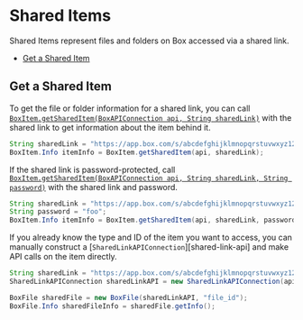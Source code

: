 Shared Items
============

Shared Items represent files and folders on Box accessed via a shared link.

* [Get a Shared Item](#get-a-shared-item)

Get a Shared Item
-----------------

To get the file or folder information for a shared link, you can call
[`BoxItem.getSharedItem(BoxAPIConnection api, String sharedLink)`][get-shared-item]
with the shared link to get information about the item behind it.

```java
String sharedLink = "https://app.box.com/s/abcdefghijklmnopqrstuvwxyz123456";
BoxItem.Info itemInfo = BoxItem.getSharedItem(api, sharedLink);
```

If the shared link is password-protected, call 
[`BoxItem.getSharedItem(BoxAPIConnection api, String sharedLink, String password)`][get-shared-item-password]
with the shared link and password.

```java
String sharedLink = "https://app.box.com/s/abcdefghijklmnopqrstuvwxyz123456";
String password = "foo";
BoxItem.Info itemInfo = BoxItem.getSharedItem(api, sharedLink, password);
```

If you already know the type and ID of the item you want to access, you can 
manually construct a [`SharedLinkAPIConnection`][shared-link-api] and make
API calls on the item directly.

```java
String sharedLink = "https://app.box.com/s/abcdefghijklmnopqrstuvwxyz123456";
SharedLinkAPIConnection sharedLinkAPI = new SharedLinkAPIConnection(api, sharedLink);

BoxFile sharedFile = new BoxFile(sharedLinkAPI, "file_id");
BoxFile.Info sharedFileInfo = sharedFile.getInfo();
```

[get-shared-item]: http://opensource.box.com/box-java-sdk/javadoc/com/box/sdk/BoxItem.html#getSharedItem-com.box.sdk.BoxAPIConnection-java.lang.String-
[get-shared-item-password]: http://opensource.box.com/box-java-sdk/javadoc/com/box/sdk/BoxItem.html#getSharedItem-com.box.sdk.BoxAPIConnection-java.lang.String-java.lang.String-
